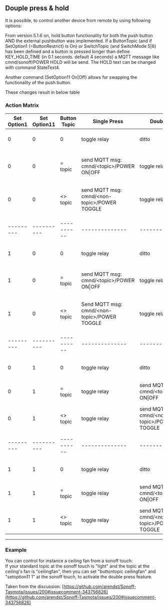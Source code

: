 ## Douple press & hold

It is possible, to control another device from remote by using following options:

From version 5.1.6 on, hold button functionality for both the push button AND the external pushbutton was implemented. If a ButtonTopic (and if SetOption1 (=ButtonRestrict) is On) or SwitchTopic (and SwitchMode 5|6) has been defined and a button is pressed longer than define KEY_HOLD_TIME (in 0.1 seconds. default 4 seconds) a MQTT message like cmnd/sonoff/POWER HOLD will be send. The HOLD text can be changed with command StateText4.

Another command (SetOption11 On|Off) allows for swapping the functionality of the push button.

These changes result in below table

### Action Matrix

| Set<br>Option1 | Set<br>Option11 | Button<br>Topic    | Single Press | Double Press | Press Hold | Description   |
|---------|----------|----------|--------------|-------------|------------|-----------------------------|
| 0       | 0        | 0        | toggle relay | ditto       | Reset      | ditto used for Dual relay 2 |
| 0       | 0        | = topic  | send MQTT msg:<br>cmnd/\<topic\>/POWER ON\|OFF| toggle relay | Reset 1  | double press backup for MQTT failure |      
| 0       | 0        | <> topic | send MQTT msg:<br>cmnd/\<non-topic\>/POWER TOGGLE | toggle relay                   | Reset 1                     | double press backup for MQTT failure |
|---------|----------|----------|--------------|-------------|------------|-----------------------------|
| 1       | 0        | 0        | toggle relay                  | ditto                          | discarded                   | ditto used for Dual relay 2          |
| 1       | 0        | = topic  | send MQTT msg:<br>cmnd/\<topic\>/POWER ON\|OFF| toggle relay                   | send MQTT msg: cmnd/\<topic\>/POWER HOLD | double press backup for MQTT failure |
| 1       | 0        | \<\> topic | Send MQTT msg:<br>cmnd/\<non-topic\>/POWER TOGGLE| toggle relay                   | send MQTT msg: cmnd/\<non-topic\>/POWER HOLD | double press backup for MQTT failure |
|---------|----------|----------|--------------|-------------|------------|-----------------------------|
| 0       | 1        | 0        | toggle relay                  | ditto                          | Reset 1                     | ditto used for Dual relay 2          |
| 0       | 1        | = topic  | toggle relay                  | send MQTT msg:<br>cmnd/\<topic\>/POWER ON\|OFF | Reset 1                     | single press for MQTT failure        |
| 0       | 1        | \<\> topic | toggle relay                  | send MQTT msg:<br>cmnd/\<non-topic\>/POWER TOGGLE | Reset 1                     | single press for MQTT failure        |
|---------|----------|----------|--------------|-------------|------------|-----------------------------|
| 1       | 1        | 0        | toggle relay                  | ditto                          | discarded                   | ditto used for Dual relay 2          |
| 1       | 1        | = topic  | toggle relay                  | send MQTT msg:<br>cmnd/\<topic\>/POWER ON\|OFF | send MQTT msg: cmnd/\<topic\>/POWER HOLD | single press for MQTT failure        |
| 1       | 1        | <> topic | toggle relay                  | send MQTT msg:<br>cmnd/\<non-topic\>/POWER TOGGLE | send MQTT msg:<br>cmnd/\<non-topic\>/POWER HOLD | single press for MQTT failure        |

***

### Example

You can control for instance a ceiling fan from a sonoff touch:<br>
If your standard topic at the sonoff touch is "light" and the topic at the ceiling's fan is "ceilingfan", then you can set "buttontopic ceilingfan" and "setoption11 1" at the sonoff touch, to activate the double press feature.

Taken from the discussion:
[https://github.com/arendst/Sonoff-Tasmota/issues/200#issuecomment-343756826](https://github.com/arendst/Sonoff-Tasmota/issues/200#issuecomment-343756826)
